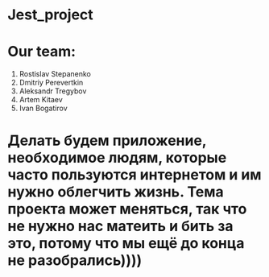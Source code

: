 # Jest_project
# Our team:
1. Rostislav Stepanenko
2. Dmitriy Perevertkin
3. Aleksandr Tregybov
4. Artem Kitaev
5. Ivan Bogatirov
#  Делать будем приложение, необходимое людям, которые часто пользуются интернетом и им нужно облегчить жизнь. Тема проекта может меняться, так что не нужно нас матеить и бить за это, потому что мы ещё до конца не разобрались))))
